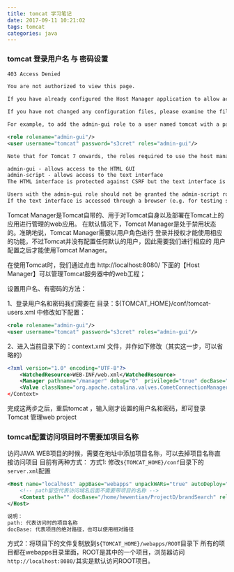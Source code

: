 ```yaml
---
title: tomcat 学习笔记
date: 2017-09-11 10:21:02
tags: tomcat
categories: java
---
```


### tomcat 登录用户名 与 密码设置
``` xml
403 Access Denied

You are not authorized to view this page.

If you have already configured the Host Manager application to allow access and you have used your browsers back button, used a saved book-mark or similar then you may have triggered the cross-site request forgery (CSRF) protection that has been enabled for the HTML interface of the Host Manager application. You will need to reset this protection by returning to the main Host Manager page. Once you return to this page, you will be able to continue using the Host Manager application's HTML interface normally. If you continue to see this access denied message, check that you have the necessary permissions to access this application.

If you have not changed any configuration files, please examine the file conf/tomcat-users.xml in your installation. That file must contain the credentials to let you use this webapp.

For example, to add the admin-gui role to a user named tomcat with a password of s3cret, add the following to the config file listed above.

<role rolename="admin-gui"/>
<user username="tomcat" password="s3cret" roles="admin-gui"/>

Note that for Tomcat 7 onwards, the roles required to use the host manager application were changed from the single admin role to the following two roles. You will need to assign the role(s) required for the functionality you wish to access.

admin-gui - allows access to the HTML GUI
admin-script - allows access to the text interface
The HTML interface is protected against CSRF but the text interface is not. To maintain the CSRF protection:

Users with the admin-gui role should not be granted the admin-script role.
If the text interface is accessed through a browser (e.g. for testing since this interface is intended for tools not humans) then the browser must be closed afterwards to terminate the session.
```
Tomcat Manager是Tomcat自带的、用于对Tomcat自身以及部署在Tomcat上的应用进行管理的web应用。
在默认情况下，Tomcat Manager是处于禁用状态的。准确地说，Tomcat Manager需要以用户角色进行
登录并授权才能使用相应的功能，不过Tomcat并没有配置任何默认的用户，因此需要我们进行相应的
用户配置之后才能使用Tomcat Manager。

在使用Tomcat时，我们通过点击 http://localhost:8080/ 下面的【Host Manager】可以管理Tomcat服务器中的web工程；

设置用户名、有密码的方法：

1、登录用户名和密码我们需要在 目录：${TOMCAT_HOME}/conf/tomcat-users.xml 中修改如下配置：
``` xml
<role rolename="admin-gui"/>
<user username="tomcat" password="s3cret" roles="admin-gui"/>
```

2、进入当前目录下的：context.xml 文件，并作如下修改（其实这一步，可以省略的）
``` xml
<?xml version="1.0" encoding="UTF-8"?>  
    <WatchedResource>WEB-INF/web.xml</WatchedResource>  
    <Manager pathname="/manager" debug="0"  privileged="true" docBase="${TOMCAT_HOME}/webapps/manager" />      
    <Valve className="org.apache.catalina.valves.CometConnectionManagerValve" />    
</Context> 
```

完成这两步之后，重启tomcat ，输入刚才设置的用户名和密码，即可登录Tomcat 管理web project


### tomcat配置访问项目时不需要加项目名称
访问JAVA WEB项目的时候，需要在地址中添加项目名称，可以去掉项目名称直接访问项目
目前有两种方式：
方式1: 修改`${TOMCAT_HOME}/conf`目录下的`server.xml`配置
``` xml
<Host name="localhost" appBase="webapps" unpackWARs="true" autoDeploy="true">
	<!-- path留空代表访问域名后面不需要带项目的名称 -->
	<Context path="" docBase="/home/hewentian/ProjectD/brandSearch" reloadable="true" />  
</Host>

说明：
path: 代表访问时的项目名称
docBase: 代表项目的绝对路径，也可以使用相对路径
```

方式2：将项目下的文件复制放到`${TOMCAT_HOME}/webapps/ROOT`目录下
所有的项目都在webapps目录里面，ROOT是其中的一个项目，浏览器访问`http://localhost:8080/`其实是默认访问ROOT项目。

